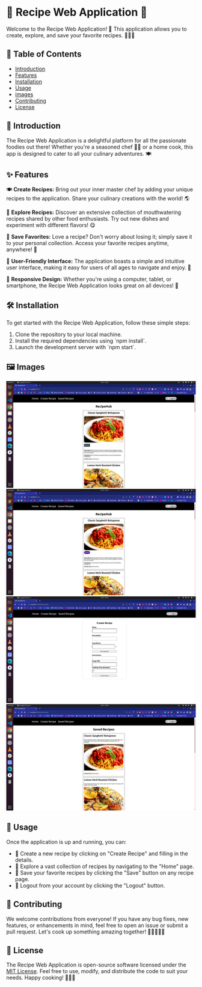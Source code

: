 # 🍳 Recipe Web Application 🥗

Welcome to the Recipe Web Application! 🎉 This application allows you to create, explore, and save your favorite recipes. 🧁🍕🍲

## 📜 Table of Contents
- [Introduction](https://github.com/kamleshjoshi8102/frontend-recipe/blob/main/README.md#-introduction)
- [Features](https://github.com/kamleshjoshi8102/frontend-recipe/blob/main/README.md#-features)
- [Installation](https://github.com/kamleshjoshi8102/frontend-recipe/blob/main/README.md#%EF%B8%8F-installation)
- [Usage](https://github.com/kamleshjoshi8102/frontend-recipe/blob/main/README.md#-usage)
- [images](https://github.com/kamleshjoshi8102/frontend-recipe/blob/main/README.md#%EF%B8%8F-images)
- [Contributing](https://github.com/kamleshjoshi8102/frontend-recipe/blob/main/README.md#-contributing)
- [License](https://github.com/kamleshjoshi8102/frontend-recipe/blob/main/README.md#-license)

## 📝 Introduction
The Recipe Web Application is a delightful platform for all the passionate foodies out there! Whether you're a seasoned chef 🧑‍🍳 or a home cook, this app is designed to cater to all your culinary adventures. 🍽️

## ✨ Features
🍽️ **Create Recipes:** Bring out your inner master chef by adding your unique recipes to the application. Share your culinary creations with the world! 🌎

🥗 **Explore Recipes:** Discover an extensive collection of mouthwatering recipes shared by other food enthusiasts. Try out new dishes and experiment with different flavors! 😋

💾 **Save Favorites:** Love a recipe? Don't worry about losing it; simply save it to your personal collection. Access your favorite recipes anytime, anywhere! 💾

🚀 **User-Friendly Interface:** The application boasts a simple and intuitive user interface, making it easy for users of all ages to navigate and enjoy. 🌟

🍕 **Responsive Design:** Whether you're using a computer, tablet, or smartphone, the Recipe Web Application looks great on all devices! 📱

## 🛠️ Installation
To get started with the Recipe Web Application, follow these simple steps:

1. Clone the repository to your local machine.
2. Install the required dependencies using \`npm install\`.
3. Launch the development server with \`npm start\`.

## 🖼️ Images
<img src="https://github.com/kamleshjoshi8102/frontend-recipe/blob/main/public/ScreenShots/homepage.png" alt="HomePage" style="max-width:100%;">
<img src="https://github.com/kamleshjoshi8102/frontend-recipe/blob/main/public/ScreenShots/homepage2.png" alt="Home-page" style="max-width:100%;">
<img src="https://github.com/kamleshjoshi8102/frontend-recipe/blob/main/public/ScreenShots/create-recipe.png" alt="Create-Recipe" style="max-width:100%;">
<img src="https://github.com/kamleshjoshi8102/frontend-recipe/blob/main/public/ScreenShots/saved-recipe.png" alt="Saved-Recipe" style="max-width:100%;">


## 📖 Usage
Once the application is up and running, you can:

- 🍳 Create a new recipe by clicking on "Create Recipe" and filling in the details.
- 🧭 Explore a vast collection of recipes by navigating to the "Home" page.
- 💾 Save your favorite recipes by clicking the "Save" button on any recipe page.
- 🚪 Logout from your account by clicking the "Logout" button.

## 👥 Contributing
We welcome contributions from everyone! If you have any bug fixes, new features, or enhancements in mind, feel free to open an issue or submit a pull request. Let's cook up something amazing together! 🤝👨‍🍳👩‍🍳

## 📄 License
The Recipe Web Application is open-source software licensed under the [MIT License](LICENSE.md). Feel free to use, modify, and distribute the code to suit your needs. Happy cooking! 🎂🍔🍝
